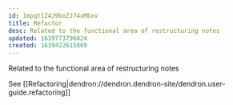 ```yaml
---
id: 1mpqt1Z4J9boZJ74xMbxv
title: Refactor
desc: Related to the functional area of restructuring notes
updated: 1639773796024
created: 1639422615869
---
```


Related to the functional area of restructuring notes

See [[Refactoring|dendron://dendron.dendron-site/dendron.user-guide.refactoring]]

